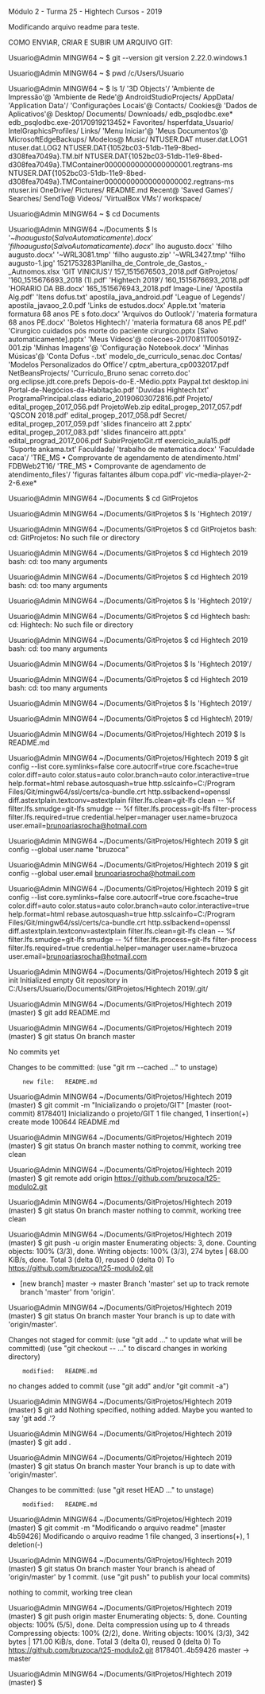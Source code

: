 Módulo 2 - Turma 25 - Hightech Cursos - 2019

Modificando arquivo readme para teste.

COMO ENVIAR, CRIAR E SUBIR UM ARQUIVO GIT:

Usuario@Admin MINGW64 ~
$ git --version
git version 2.22.0.windows.1

Usuario@Admin MINGW64 ~
$ pwd
/c/Users/Usuario

Usuario@Admin MINGW64 ~
$ ls
 1/
'3D Objects'/
'Ambiente de Impressão'@
'Ambiente de Rede'@
 AndroidStudioProjects/
 AppData/
'Application Data'/
'Configurações Locais'@
 Contacts/
 Cookies@
'Dados de Aplicativos'@
 Desktop/
 Documents/
 Downloads/
 edb_psqlodbc.exe*
 edb_psqlodbc.exe-20170919213452*
 Favorites/
 hsperfdata_Usuario/
 IntelGraphicsProfiles/
 Links/
'Menu Iniciar'@
'Meus Documentos'@
 MicrosoftEdgeBackups/
 Modelos@
 Music/
 NTUSER.DAT
 ntuser.dat.LOG1
 ntuser.dat.LOG2
 NTUSER.DAT{1052bc03-51db-11e9-8bed-d308fea7049a}.TM.blf
 NTUSER.DAT{1052bc03-51db-11e9-8bed-d308fea7049a}.TMContainer00000000000000000001.regtrans-ms
 NTUSER.DAT{1052bc03-51db-11e9-8bed-d308fea7049a}.TMContainer00000000000000000002.regtrans-ms
 ntuser.ini
 OneDrive/
 Pictures/
 README.md
 Recent@
'Saved Games'/
 Searches/
 SendTo@
 Videos/
'VirtualBox VMs'/
 workspace/

Usuario@Admin MINGW64 ~
$ cd Documents

Usuario@Admin MINGW64 ~/Documents
$ ls
'~$lho augusto (Salvo Automaticamente).docx'                                            'filho augusto (Salvo Automaticamente).docx'
'~$lho augusto.docx'                                                                    'filho augusto.docx'
'~WRL3081.tmp'                                                                          'filho augusto.zip'
'~WRL3427.tmp'                                                                          'filho augusto-1.jpg'
 1521753283Planilha_de_Controle_de_Gastos_-_Autnomos.xlsx                               'GIT VINICIUS'/
 157_1515676503_2018.pdf                                                                 GitProjetos/
'160_1515676693_2018 (1).pdf'                                                           'Hightech 2019'/
 160_1515676693_2018.pdf                                                                'HORARIO DA BB.docx'
 165_1515676943_2018.pdf                                                                 Image-Line/
'Apostila Alg.pdf'                                                                      'Itens dofus.txt'
 apostila_java_android.pdf                                                              'League of Legends'/
 apostila_javaoo_2.0.pdf                                                                'Links de estudos.docx'
 Apple.txt                                                                              'materia formatura 68 anos PE s foto.docx'
'Arquivos do Outlook'/                                                                  'materia formatura 68 anos PE.docx'
'Boletos Hightech'/                                                                     'materia formatura 68 anos PE.pdf'
'Cirurgico cuidados pós morte do paciente cirurgico.pptx [Salvo automaticamente].pptx'  'Meus Vídeos'@
 colecoes-20170811T005019Z-001.zip                                                      'Minhas Imagens'@
'Configuração Notebook.docx'                                                            'Minhas Músicas'@
'Conta Dofus -.txt'                                                                      modelo_de_curriculo_senac.doc
 Contas/                                                                                'Modelos Personalizados do Office'/
 cptm_abertura_cp0032017.pdf                                                             NetBeansProjects/
'Curriculo_Bruno senac correto.doc'                                                      org.eclipse.jdt.core.prefs
 Depois-do-E.-Médio.pptx                                                                 Paypal.txt
 desktop.ini                                                                             Portal-de-Negócios-da-Habitação.pdf
'Duvidas Hightech.txt'                                                                   ProgramaPrincipal.class
 ediario_20190603072816.pdf                                                              Projeto/
 edital_progep_2017_056.pdf                                                              ProjetoWeb.zip
 edital_progep_2017_057.pdf                                                             'QSCON 2018.pdf'
 edital_progep_2017_058.pdf                                                              Secret/
 edital_progep_2017_059.pdf                                                             'slides financeiro att 2.pptx'
 edital_progep_2017_083.pdf                                                             'slides financeiro att.pptx'
 edital_prograd_2017_006.pdf                                                             SubirProjetoGit.rtf
 exercicio_aula15.pdf                                                                   'Suporte ankama.txt'
 Faculdade/                                                                             'trabalho de matematica.docx'
'Faculdade caca'/                                                                       'TRE_MS • Comprovante de agendamento de atendimento.html'
 FDBWeb2T16/                                                                            'TRE_MS • Comprovante de agendamento de atendimento_files'/
'figuras faltantes álbum copa.pdf'                                                       vlc-media-player-2-2-6.exe*

Usuario@Admin MINGW64 ~/Documents
$ cd GitProjetos

Usuario@Admin MINGW64 ~/Documents/GitProjetos
$ ls
'Hightech 2019'/

Usuario@Admin MINGW64 ~/Documents/GitProjetos
$ cd GitProjetos
bash: cd: GitProjetos: No such file or directory

Usuario@Admin MINGW64 ~/Documents/GitProjetos
$ cd Hightech 2019
bash: cd: too many arguments

Usuario@Admin MINGW64 ~/Documents/GitProjetos
$ cd Hightech 2019
bash: cd: too many arguments

Usuario@Admin MINGW64 ~/Documents/GitProjetos
$ ls
'Hightech 2019'/

Usuario@Admin MINGW64 ~/Documents/GitProjetos
$ cd Hightech
bash: cd: Hightech: No such file or directory

Usuario@Admin MINGW64 ~/Documents/GitProjetos
$ cd Hightech 2019
bash: cd: too many arguments

Usuario@Admin MINGW64 ~/Documents/GitProjetos
$ ls
'Hightech 2019'/

Usuario@Admin MINGW64 ~/Documents/GitProjetos
$ cd Hightech 2019
bash: cd: too many arguments

Usuario@Admin MINGW64 ~/Documents/GitProjetos
$ ls
'Hightech 2019'/

Usuario@Admin MINGW64 ~/Documents/GitProjetos
$ cd Hightech\ 2019/

Usuario@Admin MINGW64 ~/Documents/GitProjetos/Hightech 2019
$ ls
README.md

Usuario@Admin MINGW64 ~/Documents/GitProjetos/Hightech 2019
$ git config --list
core.symlinks=false
core.autocrlf=true
core.fscache=true
color.diff=auto
color.status=auto
color.branch=auto
color.interactive=true
help.format=html
rebase.autosquash=true
http.sslcainfo=C:/Program Files/Git/mingw64/ssl/certs/ca-bundle.crt
http.sslbackend=openssl
diff.astextplain.textconv=astextplain
filter.lfs.clean=git-lfs clean -- %f
filter.lfs.smudge=git-lfs smudge -- %f
filter.lfs.process=git-lfs filter-process
filter.lfs.required=true
credential.helper=manager
user.name=bruzoca
user.email=brunoariasrocha@hotmail.com

Usuario@Admin MINGW64 ~/Documents/GitProjetos/Hightech 2019
$ git config --global user.name "bruzoca"

Usuario@Admin MINGW64 ~/Documents/GitProjetos/Hightech 2019
$ git config --global user.email brunoariasrocha@hotmail.com

Usuario@Admin MINGW64 ~/Documents/GitProjetos/Hightech 2019
$ git config --list
core.symlinks=false
core.autocrlf=true
core.fscache=true
color.diff=auto
color.status=auto
color.branch=auto
color.interactive=true
help.format=html
rebase.autosquash=true
http.sslcainfo=C:/Program Files/Git/mingw64/ssl/certs/ca-bundle.crt
http.sslbackend=openssl
diff.astextplain.textconv=astextplain
filter.lfs.clean=git-lfs clean -- %f
filter.lfs.smudge=git-lfs smudge -- %f
filter.lfs.process=git-lfs filter-process
filter.lfs.required=true
credential.helper=manager
user.name=bruzoca
user.email=brunoariasrocha@hotmail.com

Usuario@Admin MINGW64 ~/Documents/GitProjetos/Hightech 2019
$ git init
Initialized empty Git repository in C:/Users/Usuario/Documents/GitProjetos/Hightech 2019/.git/

Usuario@Admin MINGW64 ~/Documents/GitProjetos/Hightech 2019 (master)
$ git add README.md

Usuario@Admin MINGW64 ~/Documents/GitProjetos/Hightech 2019 (master)
$ git status
On branch master

No commits yet

Changes to be committed:
  (use "git rm --cached <file>..." to unstage)

        new file:   README.md


Usuario@Admin MINGW64 ~/Documents/GitProjetos/Hightech 2019 (master)
$ git commit -m "Inicializando o projeto/GIT"
[master (root-commit) 8178401] Inicializando o projeto/GIT
 1 file changed, 1 insertion(+)
 create mode 100644 README.md

Usuario@Admin MINGW64 ~/Documents/GitProjetos/Hightech 2019 (master)
$ git status
On branch master
nothing to commit, working tree clean

Usuario@Admin MINGW64 ~/Documents/GitProjetos/Hightech 2019 (master)
$ git remote add origin https://github.com/bruzoca/t25-modulo2.git

Usuario@Admin MINGW64 ~/Documents/GitProjetos/Hightech 2019 (master)
$ git status
On branch master
nothing to commit, working tree clean

Usuario@Admin MINGW64 ~/Documents/GitProjetos/Hightech 2019 (master)
$ git push -u origin master
Enumerating objects: 3, done.
Counting objects: 100% (3/3), done.
Writing objects: 100% (3/3), 274 bytes | 68.00 KiB/s, done.
Total 3 (delta 0), reused 0 (delta 0)
To https://github.com/bruzoca/t25-modulo2.git
 * [new branch]      master -> master
Branch 'master' set up to track remote branch 'master' from 'origin'.

Usuario@Admin MINGW64 ~/Documents/GitProjetos/Hightech 2019 (master)
$ git status
On branch master
Your branch is up to date with 'origin/master'.

Changes not staged for commit:
  (use "git add <file>..." to update what will be committed)
  (use "git checkout -- <file>..." to discard changes in working directory)

        modified:   README.md

no changes added to commit (use "git add" and/or "git commit -a")

Usuario@Admin MINGW64 ~/Documents/GitProjetos/Hightech 2019 (master)
$ git add
Nothing specified, nothing added.
Maybe you wanted to say 'git add .'?

Usuario@Admin MINGW64 ~/Documents/GitProjetos/Hightech 2019 (master)
$ git add .

Usuario@Admin MINGW64 ~/Documents/GitProjetos/Hightech 2019 (master)
$ git status
On branch master
Your branch is up to date with 'origin/master'.

Changes to be committed:
  (use "git reset HEAD <file>..." to unstage)

        modified:   README.md


Usuario@Admin MINGW64 ~/Documents/GitProjetos/Hightech 2019 (master)
$ git commit -m "Modificando o arquivo readme"
[master 4b59426] Modificando o arquivo readme
 1 file changed, 3 insertions(+), 1 deletion(-)

Usuario@Admin MINGW64 ~/Documents/GitProjetos/Hightech 2019 (master)
$ git status
On branch master
Your branch is ahead of 'origin/master' by 1 commit.
  (use "git push" to publish your local commits)

nothing to commit, working tree clean

Usuario@Admin MINGW64 ~/Documents/GitProjetos/Hightech 2019 (master)
$ git push origin master
Enumerating objects: 5, done.
Counting objects: 100% (5/5), done.
Delta compression using up to 4 threads
Compressing objects: 100% (2/2), done.
Writing objects: 100% (3/3), 342 bytes | 171.00 KiB/s, done.
Total 3 (delta 0), reused 0 (delta 0)
To https://github.com/bruzoca/t25-modulo2.git
   8178401..4b59426  master -> master

Usuario@Admin MINGW64 ~/Documents/GitProjetos/Hightech 2019 (master)
$
